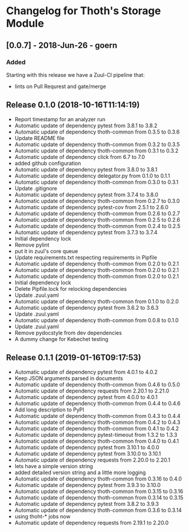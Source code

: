 # Changelog for Thoth's Storage Module

## [0.0.7] - 2018-Jun-26 - goern

### Added

Starting with this release we have a Zuul-CI pipeline that:

* lints on Pull Requrest and gate/merge

## Release 0.1.0 (2018-10-16T11:14:19)
* Report timestamp for an analyzer run
* Automatic update of dependency pytest from 3.8.1 to 3.8.2
* Automatic update of dependency thoth-common from 0.3.5 to 0.3.6
* Update README file
* Automatic update of dependency thoth-common from 0.3.2 to 0.3.5
* Automatic update of dependency thoth-common from 0.3.1 to 0.3.2
* Automatic update of dependency click from 6.7 to 7.0
* added github configuration
* Automatic update of dependency pytest from 3.8.0 to 3.8.1
* Automatic update of dependency delegator.py from 0.1.0 to 0.1.1
* Automatic update of dependency thoth-common from 0.3.0 to 0.3.1
* Update .gitignore
* Automatic update of dependency pytest from 3.7.4 to 3.8.0
* Automatic update of dependency thoth-common from 0.2.7 to 0.3.0
* Automatic update of dependency pytest-cov from 2.5.1 to 2.6.0
* Automatic update of dependency thoth-common from 0.2.6 to 0.2.7
* Automatic update of dependency thoth-common from 0.2.5 to 0.2.6
* Automatic update of dependency thoth-common from 0.2.4 to 0.2.5
* Automatic update of dependency pytest from 3.7.3 to 3.7.4
* Initial dependency lock
* Remove pylint
* put it in zuul's core queue
* Update requirements.txt respecting requirements in Pipfile
* Automatic update of dependency thoth-common from 0.2.0 to 0.2.1
* Automatic update of dependency thoth-common from 0.2.0 to 0.2.1
* Automatic update of dependency thoth-common from 0.2.0 to 0.2.1
* Initial dependency lock
* Delete Pipfile.lock for relocking dependencies
* Update .zuul.yaml
* Automatic update of dependency thoth-common from 0.1.0 to 0.2.0
* Automatic update of dependency pytest from 3.6.2 to 3.6.3
* Update .zuul.yaml
* Automatic update of dependency thoth-common from 0.0.8 to 0.1.0
* Update .zuul.yaml
* Remove pydocstyle from dev dependencies
* A dummy change for Kebechet testing

## Release 0.1.1 (2019-01-16T09:17:53)
* Automatic update of dependency pytest from 4.0.1 to 4.0.2
* Keep JSON arguments parsed in documents
* Automatic update of dependency thoth-common from 0.4.6 to 0.5.0
* Automatic update of dependency requests from 2.20.1 to 2.21.0
* Automatic update of dependency pytest from 4.0.0 to 4.0.1
* Automatic update of dependency thoth-common from 0.4.4 to 0.4.6
* Add long description to PyPI
* Automatic update of dependency thoth-common from 0.4.3 to 0.4.4
* Automatic update of dependency thoth-common from 0.4.2 to 0.4.3
* Automatic update of dependency thoth-common from 0.4.1 to 0.4.2
* Automatic update of dependency pytest-timeout from 1.3.2 to 1.3.3
* Automatic update of dependency thoth-common from 0.4.0 to 0.4.1
* Automatic update of dependency pytest from 3.10.1 to 4.0.0
* Automatic update of dependency pytest from 3.10.0 to 3.10.1
* Automatic update of dependency requests from 2.20.0 to 2.20.1
* lets have a simple version string
* added detailed version string and a little more logging
* Automatic update of dependency thoth-common from 0.3.16 to 0.4.0
* Automatic update of dependency pytest from 3.9.3 to 3.10.0
* Automatic update of dependency thoth-common from 0.3.15 to 0.3.16
* Automatic update of dependency thoth-common from 0.3.14 to 0.3.15
* Automatic update of dependency pytest from 3.8.2 to 3.9.3
* Automatic update of dependency thoth-common from 0.3.6 to 0.3.14
* using thoht-* jobs now
* Automatic update of dependency requests from 2.19.1 to 2.20.0
